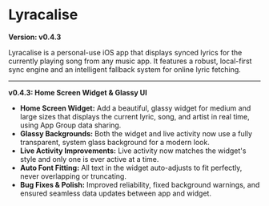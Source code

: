 # Lyracalise

**Version: v0.4.3**

Lyracalise is a personal-use iOS app that displays synced lyrics for the currently playing song from any music app. It features a robust, local-first sync engine and an intelligent fallback system for online lyric fetching.

---

**v0.4.3: Home Screen Widget & Glassy UI**
- **Home Screen Widget:** Add a beautiful, glassy widget for medium and large sizes that displays the current lyric, song, and artist in real time, using App Group data sharing.
- **Glassy Backgrounds:** Both the widget and live activity now use a fully transparent, system glass background for a modern look.
- **Live Activity Improvements:** Live activity now matches the widget's style and only one is ever active at a time.
- **Auto Font Fitting:** All text in the widget auto-adjusts to fit perfectly, never overlapping or truncating.
- **Bug Fixes & Polish:** Improved reliability, fixed background warnings, and ensured seamless data updates between app and widget.
